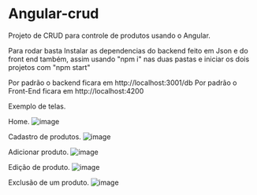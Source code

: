 # Angular-crud

Projeto de CRUD para controle de produtos usando o Angular.

Para rodar basta Instalar as dependencias do backend feito em Json e do front end também, assim usando "npm i" nas duas pastas e iniciar os dois projetos com "npm start"


Por padrão o backend ficara em http://localhost:3001/db
Por padrão o Front-End ficara em http://localhost:4200


Exemplo de telas.

Home.
![image](https://user-images.githubusercontent.com/98985125/161886950-c6f6ae29-3a12-415d-9583-1316f03d746d.png)

Cadastro de produtos.
![image](https://user-images.githubusercontent.com/98985125/161887022-53936b4b-0c64-4a70-bac5-9ea56c198f32.png)

Adicionar produto.
![image](https://user-images.githubusercontent.com/98985125/161887089-7cc73cd8-3e4f-4379-8af7-f746305c592e.png)

Edição de produto.
![image](https://user-images.githubusercontent.com/98985125/161887135-b1b97e61-263e-48f9-9c6a-f0ae17c2e083.png)

Exclusão de um produto.
![image](https://user-images.githubusercontent.com/98985125/161887183-dc1dceb5-85ba-4f2b-a648-d1701d34f2f7.png)
